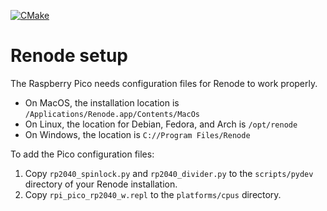 [![CMake](https://github.com/uofu-emb/2024-Lab08-Todd-Logan/actions/workflows/main.yml/badge.svg?branch=dev2)](https://github.com/uofu-emb/2024-Lab08-Todd-Logan/actions/workflows/main.yml)


# Renode setup
The Raspberry Pico needs configuration files for Renode to work properly.

* On MacOS, the installation location is `/Applications/Renode.app/Contents/MacOs`
* On Linux, the location for Debian, Fedora, and Arch is `/opt/renode`
* On Windows, the location is `C://Program Files/Renode`

To add the Pico configuration files:
1. Copy `rp2040_spinlock.py` and `rp2040_divider.py` to the `scripts/pydev` directory of your Renode installation.
1. Copy `rpi_pico_rp2040_w.repl` to the `platforms/cpus` directory.

